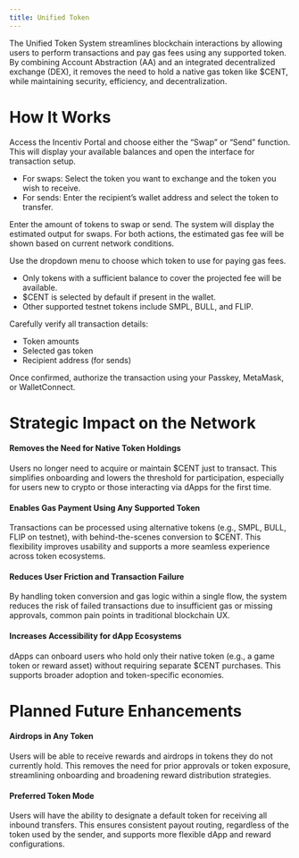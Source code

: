 ```yaml
---
title: Unified Token
---
```


The Unified Token System streamlines blockchain interactions by allowing users to perform transactions and pay gas fees using any supported token. By combining Account Abstraction (AA) and an integrated decentralized exchange (DEX), it removes the need to hold a native gas token like \$CENT, while maintaining security, efficiency, and decentralization.

# How It Works

<Steps>
  
<Step title="Step 1: Initiate a Transaction">

Access the Incentiv Portal and choose either the “Swap” or “Send” function. This will display your available balances and open the interface for transaction setup.

</Step>
<Step title="Step 2: Define Transaction Parameters">

- For swaps: Select the token you want to exchange and the token you wish to receive.
- For sends: Enter the recipient’s wallet address and select the token to transfer.
</Step> 
<Step title="Step 3: Specify the Token Amount"> 

Enter the amount of tokens to swap or send. The system will display the estimated output for swaps. For both actions, the estimated gas fee will be shown based on current network conditions.
</Step>
<Step title="Step 4: Select a Gas Token">

Use the dropdown menu to choose which token to use for paying gas fees.

- Only tokens with a sufficient balance to cover the projected fee will be available.
- \$CENT is selected by default if present in the wallet.
- Other supported testnet tokens include SMPL, BULL, and FLIP.
</Step>
<Step title="Step 5: Review and Confirm">

Carefully verify all transaction details:

- Token amounts
- Selected gas token
- Recipient address (for sends)

Once confirmed, authorize the transaction using your Passkey, MetaMask, or WalletConnect.
</Step>
</Steps> 
# Strategic Impact on the Network

#### Removes the Need for Native Token Holdings

Users no longer need to acquire or maintain \$CENT just to transact. This simplifies onboarding and lowers the threshold for participation, especially for users new to crypto or those interacting via dApps for the first time.

#### Enables Gas Payment Using Any Supported Token

Transactions can be processed using alternative tokens (e.g., SMPL, BULL, FLIP on testnet), with behind-the-scenes conversion to \$CENT. This flexibility improves usability and supports a more seamless experience across token ecosystems.

#### Reduces User Friction and Transaction Failure

By handling token conversion and gas logic within a single flow, the system reduces the risk of failed transactions due to insufficient gas or missing approvals, common pain points in traditional blockchain UX.

#### Increases Accessibility for dApp Ecosystems

dApps can onboard users who hold only their native token (e.g., a game token or reward asset) without requiring separate \$CENT purchases. This supports broader adoption and token-specific economies.

# Planned Future Enhancements

#### Airdrops in Any Token

Users will be able to receive rewards and airdrops in tokens they do not currently hold. This removes the need for prior approvals or token exposure, streamlining onboarding and broadening reward distribution strategies.

#### Preferred Token Mode

Users will have the ability to designate a default token for receiving all inbound transfers. This ensures consistent payout routing, regardless of the token used by the sender, and supports more flexible dApp and reward configurations.